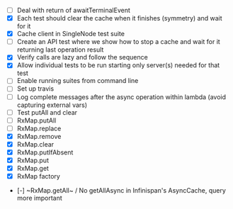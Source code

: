 - [ ] Deal with return of awaitTerminalEvent
- [x] Each test should clear the cache when it finishes (symmetry) and wait for it
- [x] Cache client in SingleNode test suite
- [ ] Create an API test where we show how to stop a cache and wait for it returning last operation result
- [x] Verify calls are lazy and follow the sequence
- [x] Allow individual tests to be run starting only server(s) needed for that test
- [ ] Enable running suites from command line
- [ ] Set up travis
- [ ] Log complete messages after the async operation within lambda (avoid capturing external vars)
- [ ] Test putAll and clear
- [ ] RxMap.putAll
- [ ] RxMap.replace
- [x] RxMap.remove
- [x] RxMap.clear
- [x] RxMap.putIfAbsent
- [x] RxMap.put
- [x] RxMap.get
- [x] RxMap factory
- [-] ~RxMap.getAll~ / No getAllAsync in Infinispan's AsyncCache, query more important
